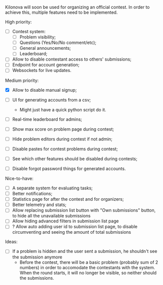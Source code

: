 Kilonova will soon be used for organizing an official contest. In order to achieve this, multiple features need to be implemented.

High priority:
- [ ] Contest system:
	- [ ] Problem visibility;
	- [ ] Questions (Yes/No/No comment/etc);
	- [ ] General announcements;
	- [ ] Leaderboard;
- [ ] Allow to disable contestant access to others' submissions;
- [ ] Endpoint for account generation;
- [ ] Websockets for live updates.

Medium priority:
- [x] Allow to disable manual signup;
- [ ] UI for generating accounts from a csv;
	- Might just have a quick python script do it.
- [ ] Real-time leaderboard for admins;
- [ ] Show max score on problem page during contest;
- [ ] Hide problem editors during contest if not admin;
- [ ] Disable pastes for contest problems during contest;

- [ ] See which other features should be disabled during contests;
- [ ] Disable forgot password things for generated accounts.

Nice-to-have:
- [ ] A separate system for evaluating tasks;
- [ ] Better notifications;
- [ ] Statistics page for after the contest and for organizers;
- [ ] Better telemetry and stats;
- [ ] Allow replacing submission list button with "Own submissions" button, to hide all the unavailable submissions
- [ ] Allow hiding advanced filters in submission list page
- [ ] ? Allow auto adding user id to submission list page, to disable circumventing and seeing the amount of total submissions

Ideas:
- [ ] If a problem is hidden and the user sent a submission, he shouldn't see the submission anymore
    - Before the contest, there will be a basic problem (probably sum of 2 numbers) in order to accomodate the contestants with the system. When the round starts, it will no longer be visible, so neither should the submissions.
